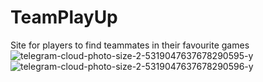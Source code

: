 # TeamPlayUp
Site for players to find teammates in their favourite games
![telegram-cloud-photo-size-2-5319047637678290595-y](https://github.com/user-attachments/assets/9b382a8c-76d6-48db-813f-3a3b07a672bb)
![telegram-cloud-photo-size-2-5319047637678290596-y](https://github.com/user-attachments/assets/466d2920-9a1c-46a1-beea-1bf06064aaf2)
